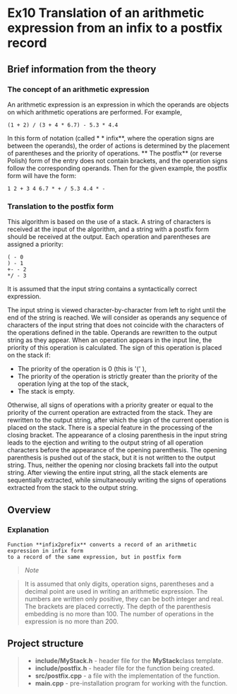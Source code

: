 # Ex10 Translation of an arithmetic expression from an infix to a postfix record

## Brief information from the theory

### The concept of an arithmetic expression

An arithmetic expression is an expression in which the operands are objects on which arithmetic operations are performed. For example,

```
(1 + 2) / (3 + 4 * 6.7) - 5.3 * 4.4
```

In this form of notation (called * * infix**, where the operation signs are between the operands), the order of actions is determined by the placement of parentheses and the priority of operations. ** The postfix** (or reverse Polish) form of the entry does not contain brackets, and the operation signs follow the corresponding operands. Then for the given example, the postfix form will have the form:

```
1 2 + 3 4 6.7 * + / 5.3 4.4 * -
```

### Translation to the postfix form

This algorithm is based on the use of a stack. A string of characters is received at the input of the algorithm, and a string with a postfix form should be received at the output. Each operation and parentheses are assigned a priority:

```
( - 0
) - 1
+- - 2
*/ - 3
```

It is assumed that the input string contains a syntactically correct expression.

The input string is viewed character-by-character from left to right until the end of the string is reached. We will consider as operands any sequence of characters of the input string that does not coincide with the characters of the operations defined in the table. Operands are rewritten to the output string as they appear. When an operation appears in the input line, the priority of this operation is calculated. The sign of this operation is placed on the stack if:

- The priority of the operation is 0 (this is '(' ),
- The priority of the operation is strictly greater than the priority of the operation lying at the top of the stack,
- The stack is empty.

Otherwise, all signs of operations with a priority greater or equal to the priority of the current operation are extracted from the stack. They are rewritten to the output string, after which the sign of the current operation is placed on the stack. There is a special feature in the processing of the closing bracket. The appearance of a closing parenthesis in the input string leads to the ejection and writing to the output string of all operation characters before the appearance of the opening parenthesis. The opening parenthesis is pushed out of the stack, but it is not written to the output string. Thus, neither the opening nor closing brackets fall into the output string. After viewing the entire input string, all the stack elements are sequentially extracted, while simultaneously writing the signs of operations extracted from the stack to the output string.

## Overview

### Explanation
```
Function **infix2prefix** converts a record of an arithmetic expression in infix form 
to a record of the same expression, but in postfix form
```

> *Note*

> It is assumed that only digits, operation signs, parentheses and a decimal point are used in writing an arithmetic expression. The numbers are written only positive, they can be both integer and real. The brackets are placed correctly. The depth of the parenthesis embedding is no more than 100. The number of operations in the expression is no more than 200.


## Project structure

> - **include/MyStack.h** - header file for the **MyStack**class template.
> - **include/postfix.h** - header file for the function being created.
> - **src/postfix.cpp** - a file with the implementation of the function.
> - **main.cpp** - pre-installation program for working with the function.